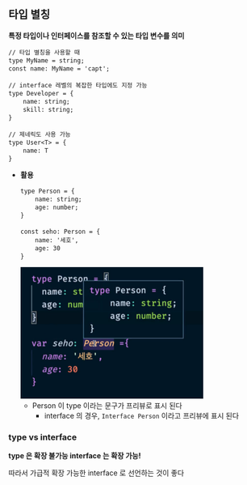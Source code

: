 ## 타입 별칭

**특정 타입이나 인터페이스를 참조할 수 있는 타입 변수를 의미**

```tsx
// 타입 별칭을 사용할 때
type MyName = string;
const name: MyName = 'capt';

// interface 레벨의 복잡한 타입에도 지정 가능
type Developer = {
    name: string;
    skill: string;
}

// 제네릭도 사용 가능
type User<T> = {
    name: T
}
```



* **활용**

  ```tsx
  type Person = {
      name: string;
      age: number;
  }
  
  const seho: Person = {
      name: '세호',
      age: 30
  }
  ```

  <img src="./assets/type_aliases_seho.png" alt="타입 별칭 세호" style="zoom:50%;" />

  * Person 이 type 이라는 문구가 프리뷰로 표시 된다
    * interface 의 경우, `Interface Person` 이라고 프리뷰에 표시 된다



### type vs interface

**type 은 확장 불가능 interface 는 확장 가능!**

따라서 가급적 확장 가능한 interface 로 선언하는 것이 좋다